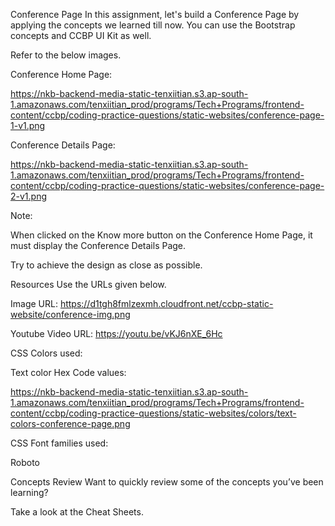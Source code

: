 Conference Page
In this assignment, let's build a Conference Page by applying the concepts we learned till now. You can use the Bootstrap concepts and CCBP UI Kit as well.



Refer to the below images.



Conference Home Page:

https://nkb-backend-media-static-tenxiitian.s3.ap-south-1.amazonaws.com/tenxiitian_prod/programs/Tech+Programs/frontend-content/ccbp/coding-practice-questions/static-websites/conference-page-1-v1.png

Conference Details Page:

https://nkb-backend-media-static-tenxiitian.s3.ap-south-1.amazonaws.com/tenxiitian_prod/programs/Tech+Programs/frontend-content/ccbp/coding-practice-questions/static-websites/conference-page-2-v1.png

Note:

When clicked on the Know more button on the Conference Home Page, it must display the Conference Details Page.

Try to achieve the design as close as possible.

Resources
Use the URLs given below.



Image URL: https://d1tgh8fmlzexmh.cloudfront.net/ccbp-static-website/conference-img.png



Youtube Video URL: https://youtu.be/vKJ6nXE_6Hc



CSS Colors used:



Text color Hex Code values:



https://nkb-backend-media-static-tenxiitian.s3.ap-south-1.amazonaws.com/tenxiitian_prod/programs/Tech+Programs/frontend-content/ccbp/coding-practice-questions/static-websites/colors/text-colors-conference-page.png



CSS Font families used:

Roboto


Concepts Review
Want to quickly review some of the concepts you’ve been learning?

Take a look at the Cheat Sheets.